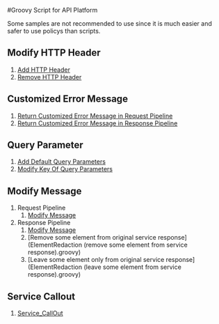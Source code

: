 #Groovy Script for API Platform

Some samples are not recommended to use since it is much easier and safer to use policys than scripts.

## Modify HTTP Header
1. [Add HTTP Header](Add_HTTPHeader.groovy)
2. [Remove HTTP Header](Remove_HTTPHeader.groovy)

## Customized Error Message
1. [Return Customized Error Message in Request Pipeline](Return_CustomizedErrorMessage_in_RequestPipeline.groovy)
2. [Return Customized Error Message in Response Pipeline](Return_CustomizedErrorMessage_in_ResponsePipeline.groovy)

## Query Parameter
1. [Add Default Query Parameters](Add_DefaultQueryParameters.groovy)
2. [Modify Key Of Query Parameters](Modify_KeyOfQueryParameters.groovy)

## Modify Message
1. Request Pipeline
    1. [Modify Message](Modify_Message_in_RequestPipeline.groovy)
2. Response Pipeline
    1. [Modify Message](Modify_Message_in_ResponsePipeline.groovy)
    2. [Remove some element from original service response](ElementRedaction (remove some element from service response).groovy)
    3. [Leave some element only from original service response](ElementRedaction (leave some element from service response).groovy)

## Service Callout
1. [Service_CallOut](Service_CallOut.groovy)
